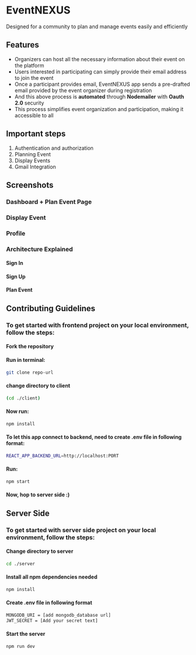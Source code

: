 # EventNEXUS

Designed for a community to plan and manage events easily and efficiently

## Features

- Organizers can host all the necessary information about their event on the platform
- Users interested in participating can simply provide their email address to join the event
- Once a participant provides email, EventNEXUS app sends a pre-drafted email provided by the event organizer during registration
- And this above process is **automated** through **Nodemailer** with **Oauth 2.0** security
- This process simplifies event organization and participation, making it accessible to all

## Important steps

1. Authentication and authorization
2. Planning Event
3. Display Events
4. Gmail Integration

## Screenshots

### Dashboard + Plan Event Page
   
### Display Event 

### Profile

### Architecture Explained
   #### Sign In
   
   #### Sign Up
   
   #### Plan Event


## Contributing Guidelines
### To get started with frontend project on your local environment, follow the steps:
#### Fork the repository

#### Run in terminal: 
```bash
git clone repo-url
```

#### change directory to client
 ```bash
(cd ./client)
```

#### Now run: 
```bash
npm install
```

#### To let this app connect to backend, need to create .env file in following format:
```bash
REACT_APP_BACKEND_URL=http://localhost:PORT
```

#### Run:

```bash
npm start
```
 
#### Now, hop to server side :)

## Server Side
### To get started with server side project on your local environment, follow the steps:

#### Change directory to server
```bash
cd ./server
```

#### Install all npm dependencies needed
```bash
npm install
```
 
#### Create .env file in following format

```bash
MONGODB_URI = [add mongodb_database url]
JWT_SECRET = [Add your secret text]
```

#### Start the server
```bash
npm run dev
```
    



   




